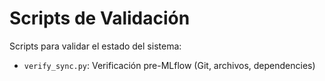 # Scripts de Validación

Scripts para validar el estado del sistema:

- `verify_sync.py`: Verificación pre-MLflow (Git, archivos, dependencies)
